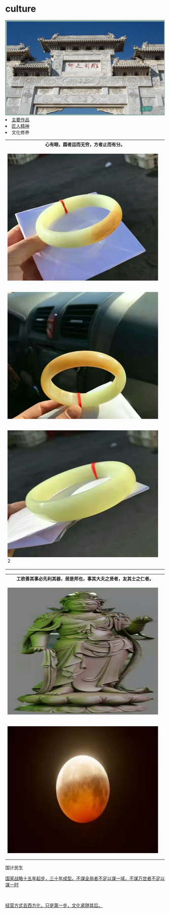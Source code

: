 # culture

<html>
<head>
<meta charset="utf-8"/>
</head>

<body>        
	      	
<img src="https://github.com/liruida/cangku1/blob/master/5.jpg?raw=true" width="1400px" height="300px">
<li><a href="https://liruida.github.io/weixin/">主要作品</a></li>
<li><a href="https://liruida.github.io/spirit/">匠人精神</a></li>
<li>文化修养</li>
<table>
<tr>
<th colspan="2">心有眼，圆者运而无穷，方者止而有分。
</th>
</tr>
<tr>
<td><p> <img src="https://github.com/liruida/cangku1/blob/master/12.jpg?raw=true" width="600" height="400" /></p>
</td>
<td></td>
</tr>

<tr>
<td><p> <img src="https://github.com/liruida/cangku1/blob/master/13.jpg?raw=true
" width="600" height="400" /></p>
</td>
<td></td>
</tr>
<tr>
<td><p> <img src="https://github.com/liruida/cangku1/blob/master/14.jpg?raw=true
" width="600" height="400" />2</p>
</td>
<td></td>
</tr>

</table>
<table>
<tr>
<th colspan="2">工欲善其事必先利其器，居是邦也，事其大夫之贤者，友其士之仁者。

</th>
</tr>
<tr>
<td><p> <img src="https://github.com/liruida/cangku1/blob/master/16.jpg?raw=true" width="600" height="400" /></p>
</td>
<td></td>
</tr>
<tr>
<td><p> <img src="https://github.com/liruida/cangku1/blob/master/17.jpg?raw=true" width="600" height="400" /></p>
</td>
<td></td>
</tr>
</table>
<p>国计民生</p>
<p><a href="http://mp.weixin.qq.com/s/G-Chhz4BBucfQ6ZfbQx41A">国家战略十五年起步，三十年成型。不谋全局者不足以谋一域，不谋万世者不足以谋一时
</a></p>
 
<p><a href="http://mp.weixin.qq.com/s/u_ox8pRIUFkIw-P_Xwpb_A">经营方式去西方化，只是第一步，文化紧随其后。</a>
</P>

					
      
      
  </body>
</html>
